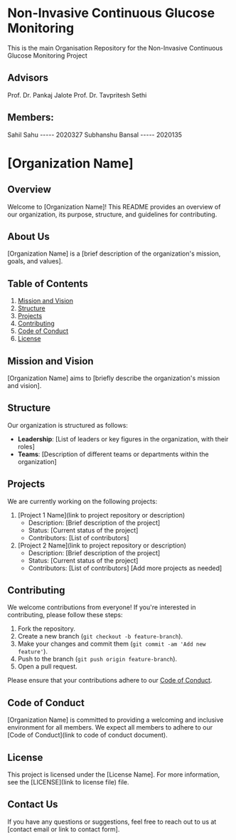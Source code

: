 # Non-Invasive Continuous Glucose Monitoring

This is the main Organisation Repository for the Non-Invasive Continuous Glucose Monitoring Project

## Advisors

<a>Prof. Dr. Pankaj Jalote</a>
<a>Prof. Dr. Tavpritesh Sethi</a>



## Members:

<a>Sahil Sahu         ----- 2020327</a>
<a>Subhanshu Bansal   ----- 2020135</a>

# [Organization Name]

## Overview
Welcome to [Organization Name]! This README provides an overview of our organization, its purpose, structure, and guidelines for contributing.

## About Us
[Organization Name] is a [brief description of the organization's mission, goals, and values].

## Table of Contents
1. [Mission and Vision](#mission-and-vision)
2. [Structure](#structure)
3. [Projects](#projects)
4. [Contributing](#contributing)
5. [Code of Conduct](#code-of-conduct)
6. [License](#license)

## Mission and Vision
[Organization Name] aims to [briefly describe the organization's mission and vision].

## Structure
Our organization is structured as follows:
- **Leadership**: [List of leaders or key figures in the organization, with their roles]
- **Teams**: [Description of different teams or departments within the organization]

## Projects
We are currently working on the following projects:
1. [Project 1 Name](link to project repository or description)
   - Description: [Brief description of the project]
   - Status: [Current status of the project]
   - Contributors: [List of contributors]
2. [Project 2 Name](link to project repository or description)
   - Description: [Brief description of the project]
   - Status: [Current status of the project]
   - Contributors: [List of contributors]
   [Add more projects as needed]

## Contributing
We welcome contributions from everyone! If you're interested in contributing, please follow these steps:
1. Fork the repository.
2. Create a new branch (`git checkout -b feature-branch`).
3. Make your changes and commit them (`git commit -am 'Add new feature'`).
4. Push to the branch (`git push origin feature-branch`).
5. Open a pull request.

Please ensure that your contributions adhere to our [Code of Conduct](#code-of-conduct).

## Code of Conduct
[Organization Name] is committed to providing a welcoming and inclusive environment for all members. We expect all members to adhere to our [Code of Conduct](link to code of conduct document).

## License
This project is licensed under the [License Name]. For more information, see the [LICENSE](link to license file) file.

## Contact Us
If you have any questions or suggestions, feel free to reach out to us at [contact email or link to contact form].

